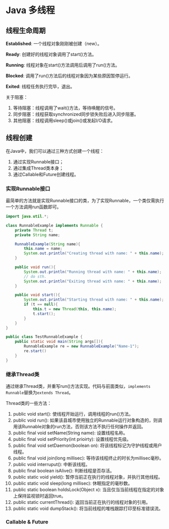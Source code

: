 # Java 多线程

## 线程生命周期

**Established**: 一个线程对象刚刚被创建（new）。

**Ready**: 创建好的线程对象调用了start\(\)方法。

**Running**: 线程对象在start\(\)方法调用后调用了run\(\)方法。

**Blocked**: 调用了run\(\)方法后的线程对象因为某些原因暂停运行。

**Exited**: 线程任务执行完毕，退出。

关于阻塞：

1. 等待阻塞：线程调用了wait\(\)方法，等待唤醒的信号。
2. 同步阻塞：线程获取synchronized同步锁失败后进入同步阻塞。
3. 其他阻塞：线程调用sleep\(\)或join\(\)或发起I/O请求。

## 线程创建

在Java中，我们可以通过三种方式创建一个线程：

1. 通过实现Runnable接口；
2. 通过集成Thread类本身；
3. 通过Callable和Future创建线程。

### 实现Runnable接口

最简单的方法就是实现Runnable接口的类，为了实现Runnable，一个类仅需执行一个方法调用run函数即可。

```java
import java.util.*;

class RunnableExample implements Runnable {
    private Thread t;
    private String name;

    RunnableExample(String name){
        this.name = name;
        System.out.println("Creating thread with name: " + this.name);
    }

    public void run(){
        System.out.println("Running thread with name: " + this.name);
        // do sth.
        System.out.println("Exiting thread with name: " + this.name);
    }

    public void start(){
        System.out.println("Starting thread with name: " + this.name);
        if (t == null){
            this.t = new Thread(this, this.name);
            t.start();
        }
    }
}

public class TestRunnableExample {
    public static void main(String args[]){
        RunnableExample re = new RunnableExample("Name-1");
        re.start()
    }
}
```

### 继承Thread类

通过继承Thread类，并重写run\(\)方法实现。代码与前面类似，`implements Runnable`替换为`extends Thread`。

Thread类的一些方法：

1. public void start\(\): 使线程开始运行，调用线程的run\(\)方法。
2. public void run\(\): 如果该县城市使用独立的Runnable运行对象构造的，则调用该Runnable对象的run方法，否则该方法不执行任何操作并返回。
3. public final void setName\(String name\): 设置线程名称。
4. public final void setPriority\(int prioirty\): 设置线程优先级。
5. public final void setDaemon\(boolean on\): 将该线程标记为守护线程或用户线程。
6. public final void join\(long millisec\): 等待该线程终止的时长为millisec毫秒。
7. public void interruput\(\): 中断该线程。
8. public final boolean isAlive\(\): 判断线程是否存活。
9. public static void yield\(\): 暂停当前正在执行的线程对象，并执行其他线程。
10. public static void sleep\(long millisec\): 休眠指定的毫秒数。
11. public static boolean holdsLock\(Object x\): 当且仅当当前线程在指定的对象上保持监视锁时返回true。
12. public static currentThread\(\): 返回当前正在执行的线程对象的引用。
13. public static void dumpStack\(\): 将当前线程的堆栈跟踪打印至标准错误流。

### Callable & Future 





